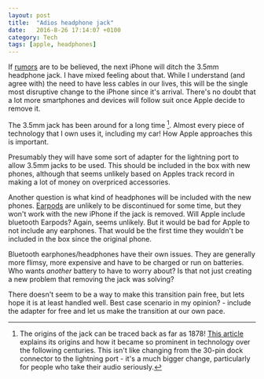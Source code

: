```yaml
---
layout: post
title:  "Adios headphone jack"
date:   2016-8-26 17:14:07 +0100
category: Tech
tags: [apple, headphones]
---
```


If [rumors][nojack] are to be believed, the next iPhone will ditch the 3.5mm headphone jack. I have mixed feeling about that. While I understand (and agree with) the need to have less cables in our lives, this will be the single most disruptive change to the iPhone since it's arrival. There's no doubt that a lot more smartphones and devices will follow suit once Apple decide to remove it.

The 3.5mm jack has been around for a long time [^1]. Almost every piece of technology that I own uses it, including my car! How Apple approaches this is important. 

Presumably they will have some sort of adapter for the lightning port to allow 3.5mm jacks to be used. This should be included in the box with new phones, although that seems unlikely based on Apples track record in making a lot of money on overpriced
accessories. 

Another question is what kind of headphones will be included with the new phones. [Earpods][earpods] are unlikely to be discontinued for some time, but they won't work with the new iPhone if the jack is removed. Will Apple include bluetooth Earpods? Again, seems unlikely. But it would be bad for Apple to not include any earphones. That would be the first time they wouldn't be included in the box since the original phone.

Bluetooth earphones/headphones have their own issues. They are generally more flimsy, more expensive and have to be charged or run on batteries. Who wants *another* battery to have to worry about? Is that not just creating a new problem that removing the jack was solving?

There doesn't seem to be a way to make this transition pain free, but lets hope it is at least handled well. Best case scenario in my opinion? - include the adapter for free and let us make the transition at our own pace.

[^1]: The origins of the jack can be traced back as far as 1878! [This article][35mmhistory] explains its origins and how it became so prominent in technology over the following centuries. This isn't like changing from the 30-pin dock connector to the lightning port - it's a much bigger change, particularly for people who take their audio seriously.

[nojack]:https://9to5mac.com/2015/11/27/iphone-7-headphone-jack-lightning/
[earpods]:http://www.apple.com/ie/shop/product/MD827ZM/B/apple-earpods-with-remote-and-mic
[35mmhistory]:http://www.bbc.com/news/magazine-35253398